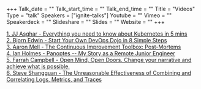 +++
Talk_date = ""
Talk_start_time = ""
Talk_end_time = ""
Title = "Videos"
Type = "talk"
Speakers = ["ignite-talks"]
Youtube = ""
Vimeo = ""
Speakerdeck = ""
Slideshare = ""
Slides = ""
Website = ""
+++

<a href="https://devopsdays.org/events/2019-dallas/program/jj-asghar/">1. JJ Asghar - Everything you need to know about Kubernetes in 5 mins</a><br>
<a href="https://devopsdays.org/events/2019-dallas/program/bjorn-edwin/">2. Bjorn Edwin - Start Your Own DevOps Dojo in 8 Simple Steps</a><br>
<a href="https://devopsdays.org/events/2019-dallas/program/aaron-mell/">3. Aaron Mell - The Continuous Improvement Toolbox: Post-Mortems</a><br>
<a href="https://devopsdays.org/events/2019-dallas/program/ian-holmes/">4. Ian Holmes - Panoptes -- My Story as a Remote Junior Engineer</a><br>
<a href="https://devopsdays.org/events/2019-dallas/speakers/farrah-campbell/">5. Farrah Campbell - Open Mind, Open Doors. Change your narrative and achieve what is possible.</a><br>
<a href="https://devopsdays.org/events/2019-dallas/program/steve-shangguan/">6. Steve Shangguan - The Unreasonable Effectiveness of Combining and Correlating Logs, Metrics, and Traces</a><br>
